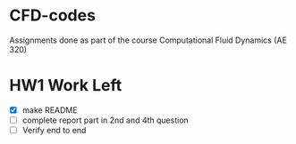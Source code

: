 # CFD-codes
Assignments done as part of the course Computational Fluid Dynamics (AE 320)

# HW1 Work Left
- [x] make README
- [ ] complete report part in 2nd and 4th question
- [ ] Verify end to end

